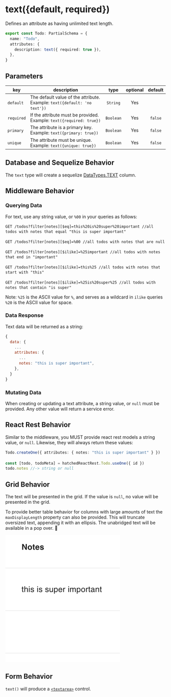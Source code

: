 # text({default, required})

Defines an attribute as having unlimited text length.

```ts
export const Todo: PartialSchema = {
  name: "Todo",
  attributes: {
    description: text({ required: true }),
  },
}
```

## Parameters

| key        | description                                                                     |   type    | optional | default |
| ---------- | ------------------------------------------------------------------------------- | :-------: | :------: | :-----: |
| `default`  | The default value of the attribute. <br/> Example: `text({default: 'no text'})` | `String`  |   Yes    |         |
| `required` | If the attribute must be provided. <br/> Example: `text({required: true})`      | `Boolean` |   Yes    | `false` |
| `primary`  | The attribute is a primary key. <br/> Example: `text({primary: true})`          | `Boolean` |   Yes    | `false` |
| `unique`   | The attribute must be unique. <br/> Example: `text({unique: true})`             | `Boolean` |   Yes    | `false` |

## Database and Sequelize Behavior

The `text` type will create a sequelize [DataTypes.TEXT](https://sequelize.org/docs/v6/core-concepts/model-basics/#strings) column.

## Middleware Behavior

### Querying Data

For text, use any string value, or `%00` in your queries as follows:

```
GET /todos?filter[notes][$eq]=this%20is%20super%20important //all todos with notes that equal "this is super important"

GET /todos?filter[notes][$eq]=%00 //all todos with notes that are null

GET /todos?filter[notes][$ilike]=%25important //all todos with notes that end in "important"

GET /todos?filter[notes][$ilike]=this%25 //all todos with notes that start with "this"

GET /todos?filter[notes][$ilike]=%25is%20super%25 //all todos with notes that contain "is super"
```

Note:
`%25` is the ASCII value for `%`, and serves as a wildcard in `ilike` queries
`%20` is the ASCII value for space.

### Data Response

Text data will be returned as a string:

```js
{
  data: {
    ...
    attributes: {
      ...
      notes: "this is super important",
    },
  }
}
```

### Mutating Data

When creating or updating a text attribute, a string value, or `null` must be provided. Any other value will return a service error.

## React Rest Behavior

Similar to the middleware, you MUST provide react rest models a string value, or `null`. Likewise, they will always return these values:

```ts
Todo.createOne({ attributes: { notes: "this is super important" } })

const [todo, todoMeta] = hatchedReactRest.Todo.useOne({ id })
todo.notes //-> string or null
```

## Grid Behavior

The text will be presented in the grid. If the value is `null`, no value will be presented in the grid.

To provide better table behavior for columns with large amounts of text the `maxDisplayLength` property can also be provided. This will truncate oversized text, appending it with an ellipsis. The unabridged text will be available in a pop over. 🛑

![Grid Example](../../attachments/text-grid.png)

## Form Behavior

`text()` will produce a [`<textarea>`](https://developer.mozilla.org/en-US/docs/Web/HTML/Element/textarea) control.
